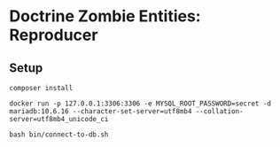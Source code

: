 # Doctrine Zombie Entities: Reproducer

## Setup

    composer install

    docker run -p 127.0.0.1:3306:3306 -e MYSQL_ROOT_PASSWORD=secret -d mariadb:10.6.16 --character-set-server=utf8mb4 --collation-server=utf8mb4_unicode_ci

    bash bin/connect-to-db.sh
